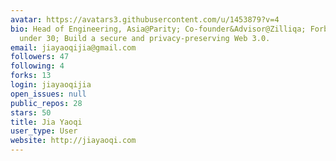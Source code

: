 ```yaml
---
avatar: https://avatars3.githubusercontent.com/u/1453879?v=4
bio: Head of Engineering, Asia@Parity; Co-founder&Advisor@Zilliqa; Forbes Asia 30
  under 30; Build a secure and privacy-preserving Web 3.0.
email: jiayaoqijia@gmail.com
followers: 47
following: 4
forks: 13
login: jiayaoqijia
open_issues: null
public_repos: 28
stars: 50
title: Jia Yaoqi
user_type: User
website: http://jiayaoqi.com
---
```

